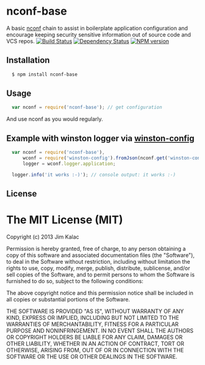 nconf-base
==========

A basic  [nconf][0]  chain to assist in boilerplate application configuration
and encourage keeping security sensitive information out of source code and VCS
repos.
[![Build Status](https://travis-ci.org/nconf-base/nconf-base.png?branch=master)](http://travis-ci.org/nconf-base/nconf-base) [![Dependency Status](https://gemnasium.com/nconf-base/nconf-base.png)](https://gemnasium.com/nconf-base/nconf-base) [![NPM version](https://badge.fury.io/js/nconf-base.png)](http://badge.fury.io/js/nconf-base)


## Installation

``` sh
  $ npm install nconf-base
```

## Usage
``` js
  var nconf = require('nconf-base'); // get configuration
```

And use nconf as you would regularly.

## Example with winston logger via [winston-config][1]
``` js
  var nconf = require('nconf-base'),
      wconf = require('winston-config').fromJson(nconf.get('winston-config')),
      logger = wconf.logger.application;

  logger.info('it works :-)'); // console output: it works :-)
```

## License

# The MIT License (MIT)

Copyright (c) 2013 Jim Kalac

Permission is hereby granted, free of charge, to any person obtaining a copy
of this software and associated documentation files (the "Software"), to deal
in the Software without restriction, including without limitation the rights
to use, copy, modify, merge, publish, distribute, sublicense, and/or sell
copies of the Software, and to permit persons to whom the Software is
furnished to do so, subject to the following conditions:

The above copyright notice and this permission notice shall be included in
all copies or substantial portions of the Software.

THE SOFTWARE IS PROVIDED "AS IS", WITHOUT WARRANTY OF ANY KIND, EXPRESS OR
IMPLIED, INCLUDING BUT NOT LIMITED TO THE WARRANTIES OF MERCHANTABILITY,
FITNESS FOR A PARTICULAR PURPOSE AND NONINFRINGEMENT. IN NO EVENT SHALL THE
AUTHORS OR COPYRIGHT HOLDERS BE LIABLE FOR ANY CLAIM, DAMAGES OR OTHER
LIABILITY, WHETHER IN AN ACTION OF CONTRACT, TORT OR OTHERWISE, ARISING FROM,
OUT OF OR IN CONNECTION WITH THE SOFTWARE OR THE USE OR OTHER DEALINGS IN
THE SOFTWARE.

[0]: https://github.com/flatiron/nconf
[1]: https://github.com/triplem/winston-config
